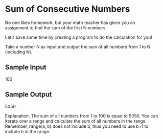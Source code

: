 # Sum of Consecutive Numbers


No one likes homework, but your math teacher has given you an assignment to find the sum of the first N numbers.

Let’s save some time by creating a program to do the calculation for you!

Take a number N as input and output the sum of all numbers from 1 to N (including N).

## Sample Input
100

## Sample Output
5050

Explanation: The sum of all numbers from 1 to 100 is equal to 5050.
You can iterate over a range and calculate the sum of all numbers in the range.
Remember, range(a, b) does not include b, thus you need to use b+1 to include b in the range.
